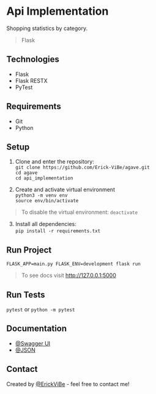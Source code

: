 # Api Implementation
Shopping statistics by category.

> Flask

## Technologies
* Flask
* Flask RESTX
* PyTest

## Requirements
* Git
* Python


## Setup
1. Clone and enter the repository:\
`git clone https://github.com/Erick-ViBe/agave.git`\
`cd agave`\
`cd api_implementation`

2. Create and activate virtual environment\
`python3 -m venv env`\
`source env/bin/activate`
> To disable the virtual environment: `deactivate`

3. Install all dependencies:\
`pip install -r requirements.txt`

## Run Project
`FLASK_APP=main.py FLASK_ENV=development flask run`
> To see docs visit http://127.0.0.1:5000

## Run Tests
`pytest` or `python -m pytest`


## Documentation
* [@Swagger UI](http://127.0.0.1:5000)
* [@JSON](http://127.0.0.1:5000/swagger.json)

## Contact
Created by [@ErickViBe](https://erickvibe.xyz/) - feel free to contact me!
